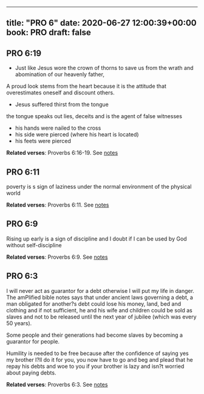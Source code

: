 
---
title: "PRO 6"
date: 2020-06-27 12:00:39+00:00
book: PRO
draft: false
---

## PRO 6:19

- Just like Jesus wore the crown of thorns to save us from the wrath and abomination of our heavenly father,

A proud look stems from the heart because it is the attitude that overestimates oneself and discount others.

- Jesus suffered thirst from the tongue

the tongue speaks out lies, deceits and is the agent of false witnesses

- his hands were nailed to the cross
- his side were pierced (where his heart is located)
- his feets were pierced

**Related verses**: Proverbs 6:16-19. See [notes](https://my.bible.com/notes/3461166839102169428)


## PRO 6:11

poverty is s sign of laziness under the normal environment of the physical world

**Related verses**: Proverbs 6:11. See [notes](https://my.bible.com/notes/3461145811705651208)


## PRO 6:9

Rising up early is a sign of discipline and I doubt if I can be used by God without self-discipline

**Related verses**: Proverbs 6:9. See [notes](https://my.bible.com/notes/3461144386841863161)


## PRO 6:3

I will never act as guarantor for a debt otherwise I will put my life in danger. The amPlified bible notes says that under ancient laws governing a debt, a man obligated for another?s debt could lose his money, land, bed and clothing and if not sufficient, he and his wife and children could be sold as slaves and not to be released until the next year of jubilee (which was every 50 years).

Some people and their generations had become slaves by becoming a guarantor for people.

Humility is needed to be free because after the confidence of saying yes my brother I?ll do it for you, you now have to go and beg and plead that he repay his debts and woe to you if your brother is lazy and isn?t worried about paying debts.

**Related verses**: Proverbs 6:3. See [notes](https://my.bible.com/notes/3461138971391419325)


